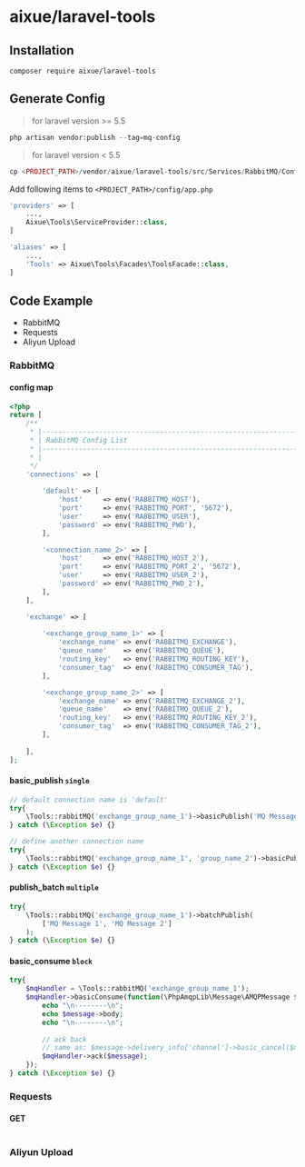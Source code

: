 # aixue/laravel-tools

## Installation

```composer
composer require aixue/laravel-tools
```

## Generate Config

> for laravel version >= 5.5

```php
php artisan vendor:publish --tag=mq-config
```

> for laravel version < 5.5

```php
cp <PROJECT_PATH>/vendor/aixue/laravel-tools/src/Services/RabbitMQ/Config/aixue-mq.php <PROJECT_PATH>/config/
```

Add following items to `<PROJECT_PATH>/config/app.php`

```php
'providers' => [
    ...,
    Aixue\Tools\ServiceProvider::class,
]

'aliases' => [
    ...,
    'Tools' => Aixue\Tools\Facades\ToolsFacade::class,
]
```

## Code Example

* RabbitMQ
* Requests
* Aliyun Upload


### RabbitMQ

#### config map

```php
<?php
return [
    /**
     * |--------------------------------------------------------------------------
     * | RabbitMQ Config List
     * |--------------------------------------------------------------------------
     * |
     */
    'connections' => [
        
        'default' => [
            'host'     => env('RABBITMQ_HOST'),
            'port'     => env('RABBITMQ_PORT', '5672'),
            'user'     => env('RABBITMQ_USER'),
            'password' => env('RABBITMQ_PWD'),
        ],

        '<connection_name_2>' => [
            'host'     => env('RABBITMQ_HOST_2'),
            'port'     => env('RABBITMQ_PORT_2', '5672'),
            'user'     => env('RABBITMQ_USER_2'),
            'password' => env('RABBITMQ_PWD_2'),
        ],
    ],

    'exchange' => [
        
        '<exchange_group_name_1>' => [
            'exchange_name' => env('RABBITMQ_EXCHANGE'),
            'queue_name'    => env('RABBITMQ_QUEUE'),
            'routing_key'   => env('RABBITMQ_ROUTING_KEY'),
            'consumer_tag'  => env('RABBITMQ_CONSUMER_TAG'),
        ],

        '<exchange_group_name_2>' => [
            'exchange_name' => env('RABBITMQ_EXCHANGE_2'),
            'queue_name'    => env('RABBITMQ_QUEUE_2'),
            'routing_key'   => env('RABBITMQ_ROUTING_KEY_2'),
            'consumer_tag'  => env('RABBITMQ_CONSUMER_TAG_2'),
        ],
        
    ],
];
```

#### basic_publish `single`

```php
// default connection name is 'default'
try{
    \Tools::rabbitMQ('exchange_group_name_1')->basicPublish('MQ Message');
} catch (\Exception $e) {}

// define another connection name
try{
    \Tools::rabbitMQ('exchange_group_name_1', 'group_name_2')->basicPublish('MQ Message');
} catch (\Exception $e) {}
```

#### publish_batch `multiple`

```php
try{
    \Tools::rabbitMQ('exchange_group_name_1')->batchPublish(
        ['MQ Message 1', 'MQ Message 2']
    );
} catch (\Exception $e) {}
```

#### basic_consume `block`

```php
try{
    $mqHandler = \Tools::rabbitMQ('exchange_group_name_1');
    $mqHandler->basicConsume(function(\PhpAmqpLib\Message\AMQPMessage $message) use ($mqHandler) {
        echo "\n--------\n";
        echo $message->body;
        echo "\n--------\n";
        
        // ack back
        // same as: $message->delivery_info['channel']->basic_cancel($message->delivery_info['consumer_tag']);
        $mqHandler->ack($message);
    });
} catch (\Exception $e) {}
```

### Requests

#### GET

```php

```


### Aliyun Upload


